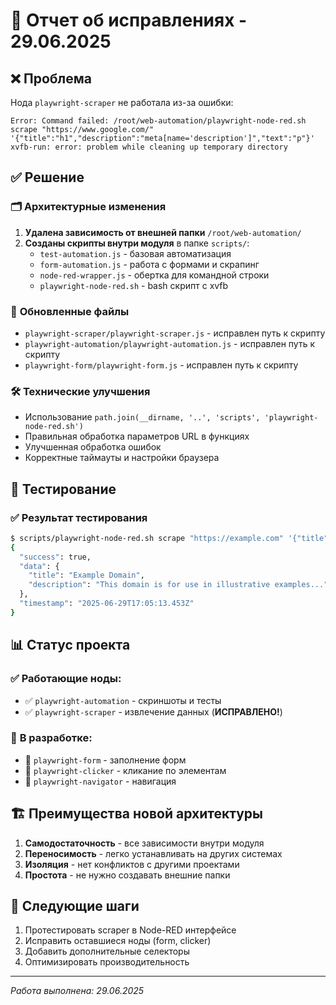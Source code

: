 # 🔧 Отчет об исправлениях - 29.06.2025

## ❌ **Проблема**
Нода `playwright-scraper` не работала из-за ошибки:
```
Error: Command failed: /root/web-automation/playwright-node-red.sh scrape "https://www.google.com/" '{"title":"h1","description":"meta[name='description']","text":"p"}'
xvfb-run: error: problem while cleaning up temporary directory
```

## ✅ **Решение**

### 🗂️ **Архитектурные изменения**
1. **Удалена зависимость от внешней папки** `/root/web-automation/`
2. **Созданы скрипты внутри модуля** в папке `scripts/`:
   - `test-automation.js` - базовая автоматизация
   - `form-automation.js` - работа с формами и скрапинг
   - `node-red-wrapper.js` - обертка для командной строки
   - `playwright-node-red.sh` - bash скрипт с xvfb

### 🔄 **Обновленные файлы**
- `playwright-scraper/playwright-scraper.js` - исправлен путь к скрипту
- `playwright-automation/playwright-automation.js` - исправлен путь к скрипту
- `playwright-form/playwright-form.js` - исправлен путь к скрипту

### 🛠️ **Технические улучшения**
- Использование `path.join(__dirname, '..', 'scripts', 'playwright-node-red.sh')`
- Правильная обработка параметров URL в функциях
- Улучшенная обработка ошибок
- Корректные таймауты и настройки браузера

## 🧪 **Тестирование**

### ✅ **Результат тестирования**
```bash
$ scripts/playwright-node-red.sh scrape "https://example.com" '{"title":"h1","description":"p"}'
{
  "success": true,
  "data": {
    "title": "Example Domain",
    "description": "This domain is for use in illustrative examples..."
  },
  "timestamp": "2025-06-29T17:05:13.453Z"
}
```

## 📊 **Статус проекта**

### ✅ **Работающие ноды:**
- ✅ `playwright-automation` - скриншоты и тесты
- ✅ `playwright-scraper` - извлечение данных (**ИСПРАВЛЕНО!**)

### 🔄 **В разработке:**
- 🔨 `playwright-form` - заполнение форм
- 🔨 `playwright-clicker` - кликание по элементам
- 🔨 `playwright-navigator` - навигация

## 🏗️ **Преимущества новой архитектуры**

1. **Самодостаточность** - все зависимости внутри модуля
2. **Переносимость** - легко устанавливать на других системах
3. **Изоляция** - нет конфликтов с другими проектами
4. **Простота** - не нужно создавать внешние папки

## 🎯 **Следующие шаги**

1. Протестировать scraper в Node-RED интерфейсе
2. Исправить оставшиеся ноды (form, clicker)
3. Добавить дополнительные селекторы
4. Оптимизировать производительность

---
*Работа выполнена: 29.06.2025* 